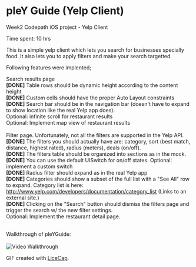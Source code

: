 pleY Guide (Yelp Client) <br>
===========================

Week2 Codepath iOS project - Yelp Client

Time spent: 10 hrs

This is a simple yelp client which lets you search for businesses specially food. It also lets you to apply filters and make your search targetted.


Following features were implented; <br>

Search results page <br>
<b>[DONE]</b> Table rows should be dynamic height according to the content height <br>
<b>[DONE]</b> Custom cells should have the proper Auto Layout constraints <br>
<b>[DONE]</b> Search bar should be in the navigation bar (doesn't have to expand to show location like the real Yelp app does). <br>
Optional: infinite scroll for restaurant results <br>
Optional: Implement map view of restaurant results <br> <br>
Filter page. Unfortunately, not all the filters are supported in the Yelp API. <br>
<b>[DONE]</b> The filters you should actually have are: category, sort (best match, distance, highest rated), radius (meters), deals (on/off). <br>
<b>[DONE]</b> The filters table should be organized into sections as in the mock. <br>
<b>[DONE]</b> You can use the default UISwitch for on/off states. Optional: implement a custom switch <br>
<b>[DONE]</b> Radius filter should expand as in the real Yelp app <br>
<b>[DONE]</b> Categories should show a subset of the full list with a "See All" row to expand. Category list is here: http://www.yelp.com/developers/documentation/category_list (Links to an external site.) <br>
<b>[DONE]</b> Clicking on the "Search" button should dismiss the filters page and trigger the search w/ the new filter settings. <br>
Optional: Implement the restaurant detail page. <br> <br>


Walkthrough of pleYGuide: <br> <br>
![Video Walkthrough](pleYGuide.gif)

GIF created with [LiceCap](http://www.cockos.com/licecap/).

